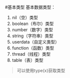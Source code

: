 #基本类型
基本数据类型：  
1. nil（空）类型
2. boolean（布尔）类型
3. number（数字）类型
4. string（字符串）类型
5. userdata（自定义类型）
6. function（函数）类型
7. thread（线程）类型
8. table（表）类型

> 可以使用type(x)获取类型
    
